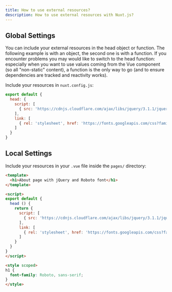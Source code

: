 ```yaml
---
title: How to use external resources?
description: How to use external resources with Nuxt.js?
---
```


## Global Settings

You can include your external resources in the head object or function.
The following example is with an object, the second one is with a function. 
If you encounter problems you may would like to switch to the head function: especially when you want to use values coming from the Vue component (so all "non-static" content), a function is the only way to go (and to ensure dependencies are tracked and reactivity works).

Include your resources in `nuxt.config.js`:

```js
export default {
  head: {
    script: [
      { src: 'https://cdnjs.cloudflare.com/ajax/libs/jquery/3.1.1/jquery.min.js' }
    ],
    link: [
      { rel: 'stylesheet', href: 'https://fonts.googleapis.com/css?family=Roboto&display=swap' }
    ]
  }
}
```

## Local Settings

Include your resources in your `.vue` file inside the `pages/` directory:

```html
<template>
  <h1>About page with jQuery and Roboto font</h1>
</template>

<script>
export default {
  head () {
    return {
      script: [
        { src: 'https://cdnjs.cloudflare.com/ajax/libs/jquery/3.1.1/jquery.min.js' }
      ],
      link: [
        { rel: 'stylesheet', href: 'https://fonts.googleapis.com/css?family=Roboto&display=swap' }
      ]
    }
  }
}
</script>

<style scoped>
h1 {
  font-family: Roboto, sans-serif;
}
</style>
```
